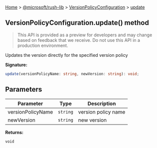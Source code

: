 [Home](./index) &gt; [@microsoft/rush-lib](./rush-lib.md) &gt; [VersionPolicyConfiguration](./rush-lib.versionpolicyconfiguration.md) &gt; [update](./rush-lib.versionpolicyconfiguration.update.md)

## VersionPolicyConfiguration.update() method

> This API is provided as a preview for developers and may change based on feedback that we receive. Do not use this API in a production environment.
> 

Updates the version directly for the specified version policy

<b>Signature:</b>

```typescript
update(versionPolicyName: string, newVersion: string): void;
```

## Parameters

|  Parameter | Type | Description |
|  --- | --- | --- |
|  versionPolicyName | `string` | version policy name |
|  newVersion | `string` | new version |

<b>Returns:</b>

`void`

